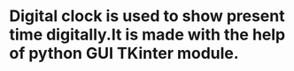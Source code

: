 # Digital clock is used to show present time digitally.It is made with the help of python GUI TKinter module.
